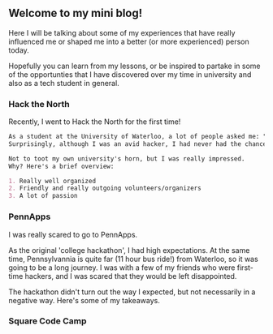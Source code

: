 ## Welcome to my mini blog!

Here I will be talking about some of my experiences that have really influenced me or shaped me into a better (or more experienced) person today. 

Hopefully you can learn from my lessons, or be inspired to partake in some of the opportunties that I have discovered over my time in university and also as a tech student in general. 

### Hack the North

Recently, I went to Hack the North for the first time!

```markdown
As a student at the University of Waterloo, a lot of people asked me: "Did you go to Hack the North?"
Surprisingly, although I was an avid hacker, I had never had the chance to attend my own university's hackathon, until this year.

Not to toot my own university's horn, but I was really impressed. 
Why? Here's a brief overview:

1. Really well organized
2. Friendly and really outgoing volunteers/organizers
3. A lot of passion 

```

### PennApps

I was really scared to go to PennApps. 

As the original 'college hackathon', I had high expectations. At the same time, Pennsylvannia is quite far (11 hour bus ride!) from Waterloo, so it was going to be a long journey. I was with a few of my friends who were first-time hackers, and I was scared that they would be left disappointed.

The hackathon didn't turn out the way I expected, but not necessarily in a negative way. Here's some of my takeaways. 


### Square Code Camp
